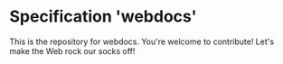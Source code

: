 
# Specification 'webdocs'

This is the repository for webdocs. You're welcome to contribute! Let's make the Web rock our socks
off!
